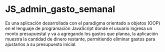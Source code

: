 # JS_admin_gasto_semanal
Es una aplicación desarrollada con el paradigma orientado a objetos (OOP) en el lenguaje de programación JavaScript donde el usuario ingresa un monto presupuestal y va a agregando los gastos que planea, la aplicación muestra la cantidad de dinero restante, permitiendo eliminar gastos para ajustarlos a su presupuesto inicial.
